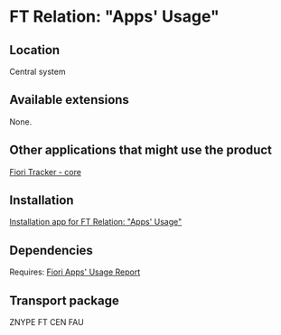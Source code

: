 # FT Relation: "Apps' Usage"

## Location
Central system

## Available extensions
None.

## Other applications that might use the product
[Fiori Tracker - core](ft-core.md)

## Installation
[Installation app for FT Relation: "Apps' Usage"](in-ft-rel-appsusage.md)

## Dependencies
Requires: 
[Fiori Apps' Usage Report](fa.md)

## Transport package
ZNYPE FT CEN FAU